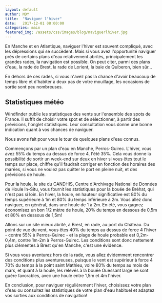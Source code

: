 ```yaml
---
layout: default
author: MDY
title:  "Naviguer l'hiver"
date:   2017-12-01 08:00:00
categories: main
featured_img: /assets/css/images/blog/naviguerlhiver.jpg
---
```

En Manche et en Atlantique, naviguer l'hiver est souvent compliqué, avec les dépressions qui se succèdent. Mais si vous avez l'opportunité naviguer près de certains plans d'eau relativement abrités, principalement les grandes rades, la navigation est possible. On peut citer, parmi ces plans d'eau, la rade de Brest, la rade de Lorient, la baie de Quiberon, bien sûr...
<!--break-->
En dehors de ces rades, si vous n'avez pas la chance d'avoir beaucoup de temps libre et d'habiter à deux pas de votre mouillage, les occasions de sortie sont peu nombreuses. 

## Statistiques météo
Windfinder publie les statistiques des vents sur l'ensemble des spots de France. Il suffit de choisir votre spot et de sélectionner, à partir des prévisions, l'onglet statistiques. Leur consultation vous donne une bonne indication quant à vos chances de naviguer.

Nous avons fait pour vous le tour de quelques plans d'eau connus.

Commençons par un plan d'eau en Manche, Perros-Guirec. L'hiver, vous avez 55% du temps au dessus de force 4, l'été 35%. Cela vous donne la possibilité de sortir un week-end sur deux en hiver si vous êtes tout le temps sur place, chiffre qu'il faudrait corriger en fonction des horaires des marées, si vous ne voulez pas quitter le port en pleine nuit, et des prévisions de houle.

Pour la houle, le site du CANDHIS, Centre d'Archivage National de Données de Houle In-Situ, vous fournit les statistiques pour la bouée de Bréhat, qui n'est pas si loin. En hiver, la houle, en hauteur significative est 80% du temps supérieure à 1m et 80% du temps inférieure à 2m. Vous allez donc naviguer, en général, dans une houle de 1 à 2m. En été, vous gagnez économisez un bon 1/2 mètre de houle, 20% du temps en dessous de 0,5m et 80% en dessous de 1,5m!

Allons sur un site mieux abrité, à Brest, en rade, au port du Château. Du point de vue du vent, vous êtes 40% du temps au dessus de force 4 l'hiver - contre 55% à Perros-Guirec - et la plage de houle probable est 0,2m-0,4m, contre 1m-2m à Perros-Guirec. Les conditions sont donc nettement plus clémentes à Brest qu'en Manche, c'est une évidence.

Si vous vous aventurez hors de la rade, vous allez évidemment rencontrer des conditions plus aventureuses, puisque le vent est supérieur à force 4 70% du temps à la point saint Mathieu, voire 80% du temps au mois de mars, et quant à la houle, les relevés à la bouée Ouessant large ne sont guère favorables, avec une houle entre 1,5m et 4m l'hiver.

En conclusion, pour naviguer régulièrement l'hiver, choisissez votre plan d'eau ou consultez les statistiques de votre plan d'eau habituel et adaptez vos sorties aux conditions de navigation!  


